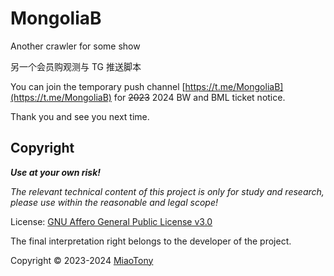 # MongoliaB

Another crawler for some show

另一个会员购观测与 TG 推送脚本

You can join the temporary push channel [https://t.me/MongoliaB](https://t.me/MongoliaB) for ~~2023~~ 2024 BW and BML ticket notice.   

Thank you and see you next time.


## Copyright

***Use at your own risk!***

*The relevant technical content of this project is only for study and research, please use within the reasonable and legal scope!*

License: [GNU Affero General Public License v3.0](LICENSE)  

The final interpretation right belongs to the developer of the project.

Copyright © 2023-2024 [MiaoTony](https://github.com/miaotony)
